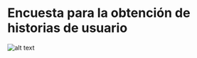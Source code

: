 # Encuesta para la obtención de historias de usuario

![alt text](<../../../DOCUMENTACIÓN/Recursos graficos/Encuestas/analitica1.jpg>)